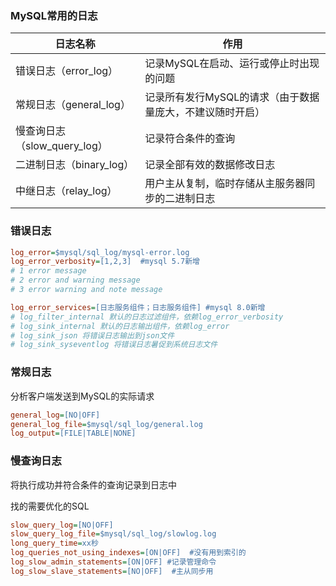 ### MySQL常用的日志

| 日志名称                     | 作用                                                      |
| ---------------------------- | --------------------------------------------------------- |
| 错误日志（error_log）        | 记录MySQL在启动、运行或停止时出现的问题                   |
| 常规日志（general_log）      | 记录所有发行MySQL的请求（由于数据量庞大，不建议随时开启） |
| 慢查询日志（slow_query_log） | 记录符合条件的查询                                        |
| 二进制日志（binary_log）     | 记录全部有效的数据修改日志                                |
| 中继日志（relay_log）        | 用户主从复制，临时存储从主服务器同步的二进制日志          |

### 错误日志

```ini
log_error=$mysql/sql_log/mysql-error.log
log_error_verbosity=[1,2,3]  #mysql 5.7新增
# 1 error message
# 2 error and warning message
# 3 error warning and note message

log_error_services=[日志服务组件；日志服务组件] #mysql 8.0新增
# log_filter_internal 默认的日志过滤组件，依赖log_error_verbosity
# log_sink_internal 默认的日志输出组件，依赖log_error
# log_sink_json	将错误日志输出到json文件
# log_sink_syseventlog 将错误日志暑促到系统日志文件
```

### 常规日志

分析客户端发送到MySQL的实际请求

```ini
general_log=[NO|OFF]
general_log_file=$mysql/sql_log/general.log
log_output=[FILE|TABLE|NONE]
```



### 慢查询日志

将执行成功并符合条件的查询记录到日志中

找的需要优化的SQL

```ini
slow_query_log=[NO|OFF]
slow_query_log_file=$mysql/sql_log/slowlog.log
long_query_time=xx秒
log_queries_not_using_indexes=[ON|OFF]	#没有用到索引的
log_slow_admin_statements=[ON|OFF] #记录管理命令
log_slow_slave_statements=[NO|OFF]	#主从同步用
```


